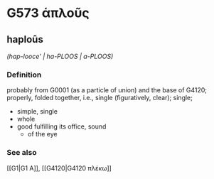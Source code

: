 # G573 ἁπλοῦς

## haploûs

_(hap-looce' | ha-PLOOS | a-PLOOS)_

### Definition

probably from G0001 (as a particle of union) and the base of G4120; properly, folded together, i.e., single (figuratively, clear); single; 

- simple, single
- whole
- good fulfilling its office, sound
  - of the eye

### See also

[[G1|G1 Α]], [[G4120|G4120 πλέκω]]
